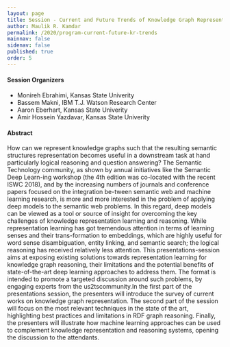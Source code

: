 ```yaml
---
layout: page
title: Session - Current and Future Trends of Knowledge Graph Representation and Reasoning
author: Maulik R. Kamdar
permalink: /2020/program-current-future-kr-trends
mainnav: false
sidenav: false
published: true
order: 5
---
```


#### Session Organizers
- Monireh Ebrahimi, Kansas State Univerity
- Bassem Makni, IBM T.J. Watson Research Center
- Aaron Eberhart, Kansas State Univerity
- Amir Hossein Yazdavar, Kansas State Univerity 

#### Abstract

How can we represent knowledge graphs such that the resulting semantic structures representation becomes useful in a downstream task at hand particularly logical reasoning and question answering? The Semantic Technology community, as shown by annual initiatives like the Semantic Deep Learn-ing workshop (the 4th edition was co-located with the recent ISWC 2018), and by the increasing numbers of journals and conference papers focused on the integration be-tween semantic web and machine learning research, is more and more interested in the problem of applying deep models to the semantic web problems. In this regard, deep models can be viewed as a tool or source of insight for overcoming the key challenges of knowledge representation learning and reasoning. While representation learning has got tremendous attention in terms of learning senses and their trans-formation to embeddings, which are highly useful for word sense disambiguation, entity linking, and semantic search; the logical reasoning has received relatively less attention. This presentations-session aims at exposing existing solutions towards representation learning for knowledge graph reasoning, their limitations and the potential benefits of state-of-the-art deep learning approaches to address them. The format is intended to promote a targeted discussion around such problems, by engaging experts from the us2tscommunity.In the first part of the presentations session, the presenters will introduce the survey of current works on knowledge graph representation. The second part of the session will focus on the most relevant techniques in the state of the art, highlighting best practices and limitations in RDF graph reasoning. Finally, the presenters will illustrate how machine learning approaches can be used to complement knowledge representation and reasoning systems, opening the discussion to the attendants.